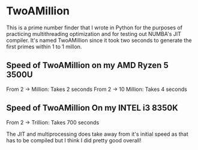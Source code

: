 # TwoAMillion

This is a prime number finder that I wrote in Python for the purposes of practicing multithreading optimization and for testing out NUMBA's JIT compiler. It's named TwoAMillion
since it took two seconds to generate the first primes within 1 to 1 millon.

## Speed of TwoAMillion on my AMD Ryzen 5 3500U
From 2 -> Million: Takes 2 seconds
From 2 -> 10 Million: Takes 4 seconds
## Speed of TwoAMillion On my INTEL i3 8350K
From 2 -> Trillion: Takes 700 seconds

The JIT and multiprocessing does take away from it's initial speed as that has to be compiled but I think I did pretty good overall!
